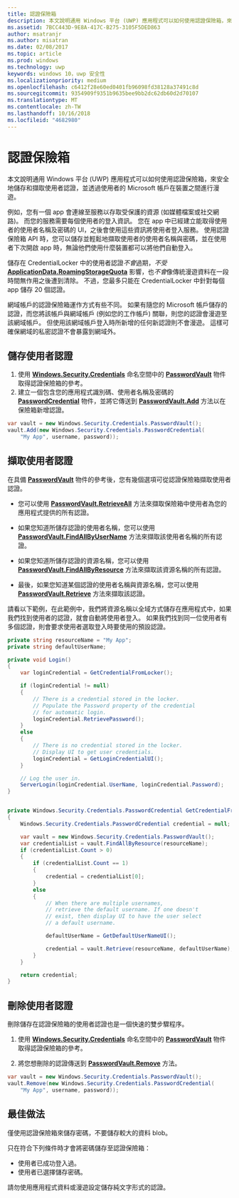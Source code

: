```yaml
---
title: 認證保險箱
description: 本文說明通用 Windows 平台 (UWP) 應用程式可以如何使用認證保險箱，來安全地儲存和擷取使用者認證，並透過使用者的 Microsoft 帳戶在裝置之間進行漫遊。
ms.assetid: 7BCC443D-9E8A-417C-B275-3105F5DED863
author: msatranjr
ms.author: misatran
ms.date: 02/08/2017
ms.topic: article
ms.prod: windows
ms.technology: uwp
keywords: windows 10，uwp 安全性
ms.localizationpriority: medium
ms.openlocfilehash: c6412f28e60ed0401fb96098fd38128a37491c8d
ms.sourcegitcommit: 9354909f9351b9635bee9bb2dc62db60d2d70107
ms.translationtype: MT
ms.contentlocale: zh-TW
ms.lasthandoff: 10/16/2018
ms.locfileid: "4682980"
---
```

# <a name="credential-locker"></a>認證保險箱




本文說明通用 Windows 平台 (UWP) 應用程式可以如何使用認證保險箱，來安全地儲存和擷取使用者認證，並透過使用者的 Microsoft 帳戶在裝置之間進行漫遊。

例如，您有一個 app 會連線至服務以存取受保護的資源 (如媒體檔案或社交網路)。 而您的服務需要每個使用者的登入資訊。 您在 app 中已經建立能取得使用者的使用者名稱及密碼的 UI，之後會使用這些資訊將使用者登入服務。 使用認證保險箱 API 時，您可以儲存並輕鬆地擷取使用者的使用者名稱與密碼，並在使用者下次開啟 app 時，無論他們使用什麼裝置都可以將他們自動登入。

儲存在 CredentialLocker 中的使用者認證*不會*過期，*不受* [**ApplicationData.RoamingStorageQuota**](https://msdn.microsoft.com/library/windows/apps/br241625) 影響，也*不會*像傳統漫遊資料在一段時間無作用之後遭到清除。 不過，您最多只能在 CredentialLocker 中針對每個 app 儲存 20 個認證。

網域帳戶的認證保險箱運作方式有些不同。 如果有隨您的 Microsoft 帳戶儲存的認證，而您將該帳戶與網域帳戶 (例如您的工作帳戶) 關聯，則您的認證會漫遊至該網域帳戶。 但使用該網域帳戶登入時所新增的任何新認證則不會漫遊。 這樣可確保網域的私密認證不會暴露到網域外。

## <a name="storing-user-credentials"></a>儲存使用者認證


1.  使用 [**Windows.Security.Credentials**](https://msdn.microsoft.com/library/windows/apps/br227089) 命名空間中的 [**PasswordVault**](https://msdn.microsoft.com/library/windows/apps/br227081) 物件取得認證保險箱的參考。
2.  建立一個包含您的應用程式識別碼、使用者名稱及密碼的 [**PasswordCredential**](https://msdn.microsoft.com/library/windows/apps/br227061) 物件，並將它傳送到 [**PasswordVault.Add**](https://msdn.microsoft.com/library/windows/apps/hh701231) 方法以在保險箱新增認證。

```cs
var vault = new Windows.Security.Credentials.PasswordVault();
vault.Add(new Windows.Security.Credentials.PasswordCredential(
    "My App", username, password));
```

## <a name="retrieving-user-credentials"></a>擷取使用者認證


在具備 [**PasswordVault**](https://msdn.microsoft.com/library/windows/apps/br227081) 物件的參考後，您有幾個選項可從認證保險箱擷取使用者認證。

-   您可以使用 [**PasswordVault.RetrieveAll**](https://msdn.microsoft.com/library/windows/apps/br227088) 方法來擷取保險箱中使用者為您的應用程式提供的所有認證。

-   如果您知道所儲存認證的使用者名稱，您可以使用 [**PasswordVault.FindAllByUserName**](https://msdn.microsoft.com/library/windows/apps/br227084) 方法來擷取該使用者名稱的所有認證。

-   如果您知道所儲存認證的資源名稱，您可以使用 [**PasswordVault.FindAllByResource**](https://msdn.microsoft.com/library/windows/apps/br227083) 方法來擷取該資源名稱的所有認證。

-   最後，如果您知道某個認證的使用者名稱與資源名稱，您可以使用 [**PasswordVault.Retrieve**](https://msdn.microsoft.com/library/windows/apps/br227087) 方法來擷取該認證。

請看以下範例，在此範例中，我們將資源名稱以全域方式儲存在應用程式中，如果我們找到使用者的認證，就會自動將使用者登入。 如果我們找到同一位使用者有多個認證，則會要求使用者選取登入時要使用的預設認證。

```cs
private string resourceName = "My App";
private string defaultUserName;

private void Login()
{
    var loginCredential = GetCredentialFromLocker();

    if (loginCredential != null)
    {
        // There is a credential stored in the locker.
        // Populate the Password property of the credential
        // for automatic login.
        loginCredential.RetrievePassword();
    }
    else
    {
        // There is no credential stored in the locker.
        // Display UI to get user credentials.
        loginCredential = GetLoginCredentialUI();
    }

    // Log the user in.
    ServerLogin(loginCredential.UserName, loginCredential.Password);
}


private Windows.Security.Credentials.PasswordCredential GetCredentialFromLocker()
{
    Windows.Security.Credentials.PasswordCredential credential = null;

    var vault = new Windows.Security.Credentials.PasswordVault();
    var credentialList = vault.FindAllByResource(resourceName);
    if (credentialList.Count > 0)
    {
        if (credentialList.Count == 1)
        {
            credential = credentialList[0];
        }
        else
        {
            // When there are multiple usernames,
            // retrieve the default username. If one doesn't
            // exist, then display UI to have the user select
            // a default username.

            defaultUserName = GetDefaultUserNameUI();

            credential = vault.Retrieve(resourceName, defaultUserName);
        }
    }

    return credential;
}
```

## <a name="deleting-user-credentials"></a>刪除使用者認證


刪除儲存在認證保險箱的使用者認證也是一個快速的雙步驟程序。

1.  使用 [**Windows.Security.Credentials**](https://msdn.microsoft.com/library/windows/apps/br227089) 命名空間中的 [**PasswordVault**](https://msdn.microsoft.com/library/windows/apps/br227081) 物件取得認證保險箱的參考。

2.  將您想刪除的認證傳送到 [**PasswordVault.Remove**](https://msdn.microsoft.com/library/windows/apps/hh701242) 方法。

```cs
var vault = new Windows.Security.Credentials.PasswordVault();
vault.Remove(new Windows.Security.Credentials.PasswordCredential(
    "My App", username, password));
```

## <a name="best-practices"></a>最佳做法


僅使用認證保險箱來儲存密碼，不要儲存較大的資料 blob。

只在符合下列條件時才會將密碼儲存至認證保險箱：

-   使用者已成功登入過。
-   使用者已選擇儲存密碼。

請勿使用應用程式資料或漫遊設定儲存純文字形式的認證。
